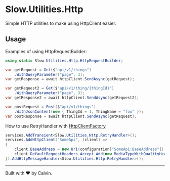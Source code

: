 # Slow.Utilities.Http

Simple HTTP utilities to make using HttpClient easier.

## Usage

Examples of using HttpRequestBuilder:

```csharp
using static Slow.Utilities.Http.HttpRequestBuilder;

var getRequest = Get($"api/v1/things")
    .WithQueryParameter("page", 3);
var getResponse = await httpClient.SendAsync(getRequest);

var getRequest2 = Get($"api/v1/thing/{thingId}")
    .WithQueryParameter("page", 3);
var getResponse2 = await httpClient.SendAsync(getRequest2);

var postRequest = Post($"api/v1/things")
    .WithJsonContent(new { ThingId = 1, ThingName = "foo" });
var postResponse = await httpClient.SendAsync(getRequest);

```

How to use RetryHandler with [HttpClientFactory](https://learn.microsoft.com/en-us/dotnet/core/extensions/httpclient-factory)

```csharp
services.AddTransient<Slow.Utilities.Http.RetryHandler>();
services.AddHttpClient("SomeApi", (client) =>
{
    client.BaseAddress = new Uri(configuration["SomeApi:BaseAddress"]);
    client.DefaultRequestHeaders.Accept.Add(new MediaTypeWithQualityHeaderValue(MediaTypeNames.Application.Json));
}).AddHttpMessageHandler<Slow.Utilities.Http.RetryHandler>();
```

---

Built with &hearts; by Calvin.
